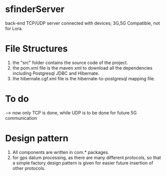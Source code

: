 # sfinderServer
back-end TCP/UDP server connected with devices; 3G,5G Compatible, not for Lora.

# File Structures

1.  the "src" folder contains the source code of the project.
2.  the pom.xml file is the maven xml to download all the dependencies including Postgresql JDBC and Hibernate.
3.  the hibernate.cgf.xml file is the hibernate-to-postgresql mapping file.

# To do

--> now only TCP is done, while UDP is to be done for future 5G communication

# Design pattern

1.  All components are written in com.* packages.
2.  for gps datum processing, as there are many different protocols, so that a simple factory design pattern is given for easier future insertion of other protocols.
